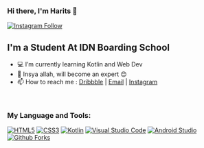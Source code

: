 ### Hi there, I'm Harits 🤘

[![Instagram Follow](https://img.shields.io/twitter/follow/risshaaaa?style=social?color=1DA1F2&logo=twitter&style=for-the-badge)](https://twitter.com/risshaaaa)

## I'm a Student At IDN Boarding School 

- 💻 I’m currently learning Kotlin and Web Dev
- 🔭 Insya allah, will become an expert 😊
- 📫 How to reach me : [Dribbble](https://dribbble.com/rtsss) | [Email](mailto:haritsdeveloperidn@gmail.com) | [Instagram](https://www.instagram.com/hrtisa/)

<br>


### My Language and Tools:
[![HTML5](https://img.shields.io/badge/html5-%23E34F26.svg?style=for-the-badge&logo=html5&logoColor=white)](https://www.w3schools.com/html/) [![CSS3](https://img.shields.io/badge/css3-%231572B6.svg?style=for-the-badge&logo=css3&logoColor=white)](https://www.w3schools.com/css/) [![Kotlin](https://img.shields.io/badge/kotlin-%230095D5.svg?style=for-the-badge&logo=kotlin&logoColor=white)](https://kotlinlang.org/) [![Visual Studio Code](https://img.shields.io/badge/Visual%20Studio%20Code-0078d7.svg?style=for-the-badge&logo=visual-studio-code&logoColor=white)](https://code.visualstudio.com/) [![Android Studio](https://img.shields.io/badge/Android%20Studio-3DDC84.svg?style=for-the-badge&logo=android-studio&logoColor=white)](https://developer.android.com/studio)
[![Github Forks](https://img.shields.io/github/forks/Haritsdev0981/todo-list-tr-idn?style=social)](https://github.com/Haritsdev0981/todo-list-tr-idn)
